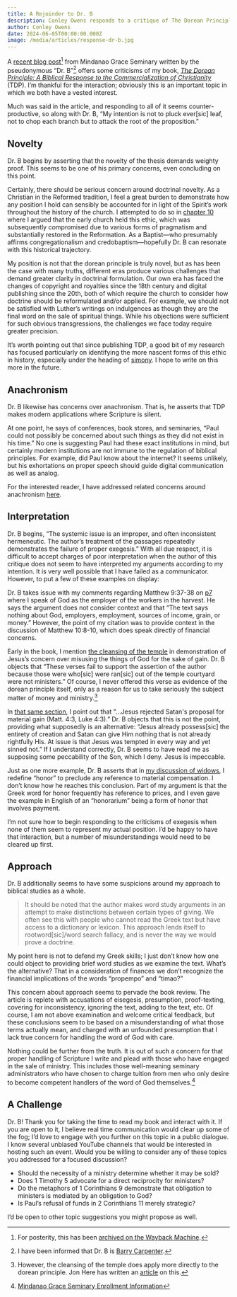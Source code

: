```yaml
---
title: A Rejoinder to Dr. B
description: Conley Owens responds to a critique of The Dorean Principle from Dr. B of Mindanao Grace Seminary.
author: Conley Owens
date: 2024-06-05T00:00:00.000Z
image: /media/articles/response-dr-b.jpg
---
```


A [recent blog post](https://mgseminary.com/exegetical-practices-a-response-to-the-dorean-principle)[^1] from Mindanao Grace Seminary written by the pseudonymous “Dr. B”[^2] offers some criticisms of my book, _[The Dorean Principle: A Biblical Response to the Commercialization of Christianity](https://thedoreanprinciple.org/)_ (TDP). I’m thankful for the interaction; obviously this is an important topic in which we both have a vested interest.

Much was said in the article, and responding to all of it seems counter-productive, so along with Dr. B, “My intention is not to pluck ever[sic] leaf, not to chop each branch but to attack the root of the proposition.”


## Novelty

Dr. B begins by asserting that the novelty of the thesis demands weighty proof. This seems to be one of his primary concerns, even concluding on this point.

Certainly, there should be serious concern around doctrinal novelty.  As a Christian in the Reformed tradition, I feel a great burden to demonstrate how any position I hold can sensibly be accounted for in light of the Spirit’s work throughout the history of the church. I attempted to do so in [chapter 10](https://thedoreanprinciple.org/#c10) where I argued that the early church held this ethic, which was subsequently compromised due to various forms of pragmatism and substantially restored in the Reformation. As a Baptist—who presumably affirms congregationalism and credobaptism—hopefully Dr. B can resonate with this historical trajectory.

My position is not that the dorean principle is truly novel, but as has been the case with many truths, different eras produce various challenges that demand greater clarity in doctrinal formulation. Our own era has faced the changes of copyright and royalties since the 18th century and digital publishing since the 20th, both of which require the church to consider how doctrine should be reformulated and/or applied. For example, we should not be satisfied with Luther’s writings on indulgences as though they are the final word on the sale of spiritual things. While his objections were sufficient for such obvious transgressions, the challenges we face today require greater precision.

It’s worth pointing out that since publishing TDP, a good bit of my research has focused particularly on identifying the more nascent forms of this ethic in history, especially under the heading of [simony](https://sellingjesus.org/articles/simony). I hope to write on this more in the future.


## Anachronism

Dr. B likewise has concerns over anachronism. That is, he asserts that TDP makes modern applications where Scripture is silent.

At one point, he says of conferences, book stores, and seminaries, “Paul could not possibly be concerned about such things as they did not exist in his time.” No one is suggesting Paul had these exact institutions in mind, but certainly modern institutions are not immune to the regulation of biblical principles. For example, did Paul know about the internet? It seems unlikely, but his exhortations on proper speech should guide digital communication as well as analog.

For the interested reader, I have addressed related concerns around anachronism [here](https://sellingjesus.org/articles/freely-give-today).


## Interpretation

Dr. B begins, “The systemic issue is an improper, and often inconsistent hermeneutic. The author’s treatment of the passages repeatedly demonstrates the failure of proper exegesis.” With all due respect, it is difficult to accept charges of poor interpretation when the author of this critique does not seem to have interpreted my arguments according to my intention. It is very well possible that I have failed as a communicator.  However, to put a few of these examples on display:

Dr. B takes issue with my comments regarding Matthew 9:37-38 on [p7](https://thedoreanprinciple.org/#c1_3) where I speak of God as the employer of the workers in the harvest. He says the argument does not consider context and that “The text says nothing about God, employers, employment, sources of income, grain, or money.” However, the point of my citation was to provide context in the discussion of Matthew 10:8-10, which does speak directly of financial concerns.

Early in the book, I mention [the cleansing of the temple](https://thedoreanprinciple.org/#c1_6) in demonstration of Jesus’s concern over misusing the things of God for the sake of gain. Dr. B objects that “These verses fail to support the assertion of the author because those were who[sic] were ran[sic] out of the temple courtyard were not ministers.” Of course, I never offered this verse as evidence of the dorean principle itself, only as a reason for us to take seriously the subject matter of money and ministry.[^3]

In [that same section](https://thedoreanprinciple.org/#c1_6), I point out that "...Jesus rejected Satan's proposal for material gain (Matt. 4:3, Luke 4:3).” Dr. B objects that this is not the point, providing what supposedly is an alternative: “Jesus already possess[sic] the entirety of creation and Satan can give Him nothing that is not already rightfully His. At issue is that Jesus was tempted in every way and yet sinned not.” If I understand correctly, Dr. B seems to have read me as supposing some peccability of the Son, which I deny. Jesus is impeccable.

Just as one more example, Dr. B asserts that in [my discussion of widows](https://thedoreanprinciple.org/#c3_3), I redefine “honor” to preclude any reference to material compensation. I don’t know how he reaches this conclusion. Part of my argument is that the Greek word for honor frequently has reference to prices, and I even gave the example in English of an “honorarium” being a form of honor that involves payment.

I’m not sure how to begin responding to the criticisms of exegesis when none of them seem to represent my actual position.  I’d be happy to have that interaction, but a number of misunderstandings would need to be cleared up first.


## Approach

Dr. B additionally seems to have some suspicions around my approach to biblical studies as a whole.

> It should be noted that the author makes word study arguments in an attempt to make distinctions between certain types of giving. We often see this with people who cannot read the Greek text but have access to a dictionary or lexicon. This approach lends itself to rootword[sic]/word search fallacy, and is never the way we would prove a doctrine.

My point here is not to defend my Greek skills; I just don’t know how one could object to providing brief word studies as we examine the text. What’s the alternative? That in a consideration of finances we don’t recognize the financial implications of the words “propempo” and “timao?”

This concern about approach seems to pervade the book review. The article is replete with accusations of eisegesis, presumption, proof-texting, covering for inconsistency, ignoring the text, adding to the text, etc. Of course, I am not above examination and welcome critical feedback, but these conclusions seem to be based on a misunderstanding of what those terms actually mean, and charged with an unfounded presumption that I lack true concern for handling the word of God with care.

Nothing could be further from the truth. It is out of such a concern for that proper handling of Scripture I write and plead with those who have engaged in the sale of ministry.  This includes those well-meaning seminary administrators who have chosen to charge tuition from men who only desire to become competent handlers of the word of God themselves.[^4]


## A Challenge

Dr. B!  Thank you for taking the time to read my book and interact with it.  If you are open to it, I believe real time communication would clear up some of the fog; I’d love to engage with you further on this topic in a public dialogue. I know several unbiased YouTube channels that would be interested in hosting such an event. Would you be willing to consider any of these topics you addressed for a focused discussion?

* Should the necessity of a ministry determine whether it may be sold?
* Does 1 Timothy 5 advocate for a direct reciprocity for ministers?
* Do the metaphors of 1 Corinthians 9 demonstrate that obligation to ministers is mediated by an obligation to God?
* Is Paul’s refusal of funds in 2 Corinthians 11 merely strategic?

I’d be open to other topic suggestions you might propose as well.


[^1]: For posterity, this has been [archived on the Wayback Machine](https://web.archive.org/web/20240604183622/https://mgseminary.com/exegetical-practices-a-response-to-the-dorean-principle).

[^2]: I have been informed that Dr. B is [Barry Carpenter](https://x.com/BarryGCarpenter).

[^3]: However, the cleansing of the temple does apply more directly to the dorean principle. Jon Here has written an [article](https://sellingjesus.org/articles/temple-cleansing) on this.

[^4]: [Mindanao Grace Seminary Enrollment Information](https://assets.zyrosite.com/mp86aMOyBxSWV5Pe/mgsstudentguide.3-mk3D17P7V9H8V54G.pdf)
